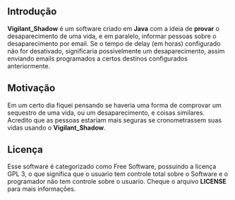 ## Introdução

**Vigilant_Shadow** é um software criado em **Java** com a ideia de **provar** o desaparecimento de uma vida, e em paralelo, informar pessoas sobre o desaparecimento por email. Se o tempo de delay (em horas) configurado não for desativado, significaria possivelmente um desaparecimento, assim enviando emails programados a certos destinos configurados anteriormente.  

## Motivação

Em um certo dia fiquei pensando se haveria uma forma de comprovar um sequestro de uma vida, ou um desaparecimento, e coisas similares. Acredito que as pessoas estariam mais seguras se cronometrassem suas vidas usando o **Vigilant_Shadow**.

## Licença

Esse software é categorizado como Free Software, possuindo a licença GPL 3, o que significa que o usuario tem controle total sobre o Software e o programador não tem controle sobre o usuario. Cheque o arquivo **LICENSE** para mais informações.
